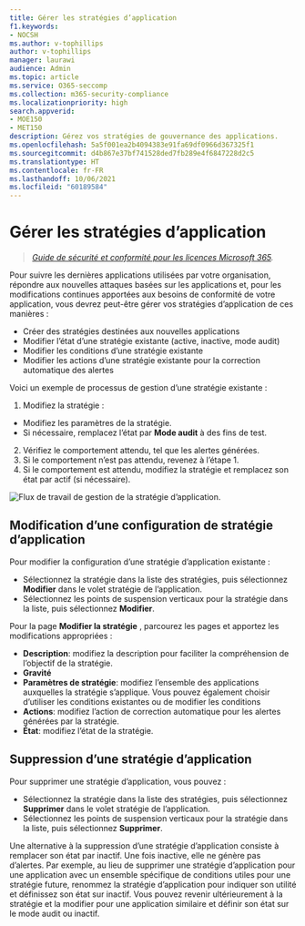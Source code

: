 ```yaml
---
title: Gérer les stratégies d’application
f1.keywords:
- NOCSH
ms.author: v-tophillips
author: v-tophillips
manager: laurawi
audience: Admin
ms.topic: article
ms.service: O365-seccomp
ms.collection: m365-security-compliance
ms.localizationpriority: high
search.appverid:
- MOE150
- MET150
description: Gérez vos stratégies de gouvernance des applications.
ms.openlocfilehash: 5a5f001ea2b4094383e91fa69df0966d367325f1
ms.sourcegitcommit: d4b867e37bf741528ded7fb289e4f6847228d2c5
ms.translationtype: HT
ms.contentlocale: fr-FR
ms.lasthandoff: 10/06/2021
ms.locfileid: "60189584"
---
```

# <a name="manage-app-policies"></a>Gérer les stratégies d’application

>*[Guide de sécurité et conformité pour les licences Microsoft 365](https://aka.ms/ComplianceSD).*

Pour suivre les dernières applications utilisées par votre organisation, répondre aux nouvelles attaques basées sur les applications et, pour les modifications continues apportées aux besoins de conformité de votre application, vous devrez peut-être gérer vos stratégies d’application de ces manières :

- Créer des stratégies destinées aux nouvelles applications
- Modifier l’état d’une stratégie existante (active, inactive, mode audit)
- Modifier les conditions d’une stratégie existante
- Modifier les actions d’une stratégie existante pour la correction automatique des alertes

Voici un exemple de processus de gestion d’une stratégie existante :

1. Modifiez la stratégie :

  - Modifiez les paramètres de la stratégie.
  - Si nécessaire, remplacez l’état par **Mode audit** à des fins de test.

2. Vérifiez le comportement attendu, tel que les alertes générées.
1. Si le comportement n’est pas attendu, revenez à l’étape 1.
1. Si le comportement est attendu, modifiez la stratégie et remplacez son état par actif (si nécessaire).

![Flux de travail de gestion de la stratégie d’application.](../media/manage-app-protection-governance/mapg-manage-policy-process.png)

## <a name="editing-an-app-policy-configuration"></a>Modification d’une configuration de stratégie d’application

Pour modifier la configuration d’une stratégie d’application existante :

- Sélectionnez la stratégie dans la liste des stratégies, puis sélectionnez **Modifier** dans le volet stratégie de l’application.
- Sélectionnez les points de suspension verticaux pour la stratégie dans la liste, puis sélectionnez **Modifier**.

Pour la page **Modifier la stratégie** , parcourez les pages et apportez les modifications appropriées :

- **Description**: modifiez la description pour faciliter la compréhension de l’objectif de la stratégie.
- **Gravité**
- **Paramètres de stratégie**: modifiez l’ensemble des applications auxquelles la stratégie s’applique. Vous pouvez également choisir d’utiliser les conditions existantes ou de modifier les conditions
- **Actions**: modifiez l’action de correction automatique pour les alertes générées par la stratégie.
- **État**: modifiez l’état de la stratégie.

## <a name="deleting-an-app-policy"></a>Suppression d’une stratégie d’application

Pour supprimer une stratégie d’application, vous pouvez :

- Sélectionnez la stratégie dans la liste des stratégies, puis sélectionnez **Supprimer** dans le volet stratégie de l’application.
- Sélectionnez les points de suspension verticaux pour la stratégie dans la liste, puis sélectionnez **Supprimer**.

Une alternative à la suppression d’une stratégie d’application consiste à remplacer son état par inactif. Une fois inactive, elle ne génère pas d’alertes. Par exemple, au lieu de supprimer une stratégie d’application pour une application avec un ensemble spécifique de conditions utiles pour une stratégie future, renommez la stratégie d’application pour indiquer son utilité et définissez son état sur inactif. Vous pouvez revenir ultérieurement à la stratégie et la modifier pour une application similaire et définir son état sur le mode audit ou inactif.
